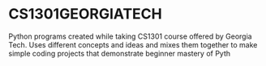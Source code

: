 # CS1301GEORGIATECH
Python programs created while taking CS1301 course offered by Georgia Tech. 
Uses different concepts and ideas and mixes them together to make simple coding projects that demonstrate beginner mastery of Pyth
